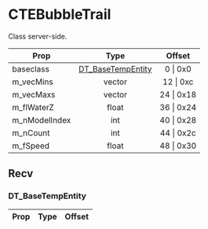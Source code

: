 # CTEBubbleTrail
Class server-side.

|Prop|Type|Offset|
|---|:-:|:-:|
|baseclass|[DT_BaseTempEntity](#DT_BaseTempEntity)|0 \| 0x0|
|m_vecMins|vector|12 \| 0xc|
|m_vecMaxs|vector|24 \| 0x18|
|m_flWaterZ|float|36 \| 0x24|
|m_nModelIndex|int|40 \| 0x28|
|m_nCount|int|44 \| 0x2c|
|m_fSpeed|float|48 \| 0x30|

## Recv

### DT_BaseTempEntity

|Prop|Type|Offset|
|---|:-:|:-:|
